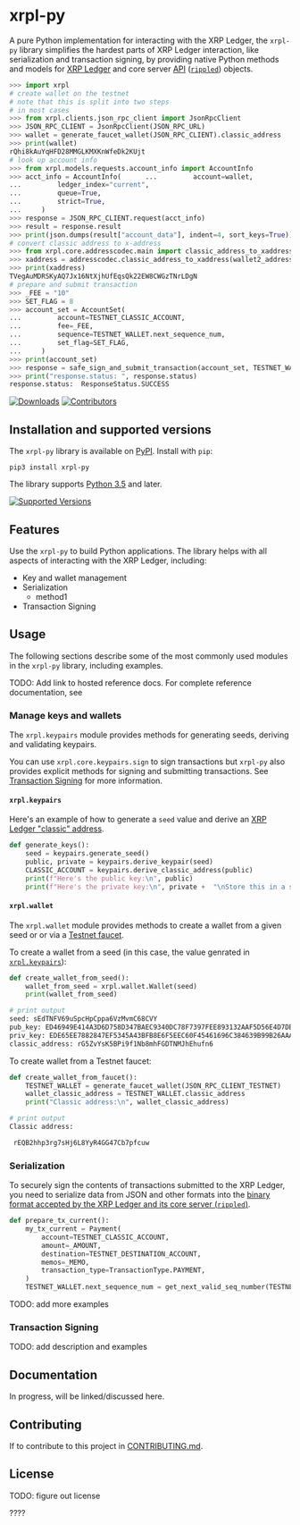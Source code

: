 # xrpl-py

A pure Python implementation for interacting with the XRP Ledger, the `xrpl-py` library simplifies the hardest parts of XRP Ledger interaction, like serialization and transaction signing, by providing native Python methods and models for [XRP Ledger](https://xrpl.org/ledger-data-formats.html) and core server [API](https://xrpl.org/api-conventions.html) ([`rippled`](https://github.com/ripple/rippled)) objects.



```py
>>> import xrpl
# create wallet on the testnet
# note that this is split into two steps
# in most cases
>>> from xrpl.clients.json_rpc_client import JsonRpcClient
>>> JSON_RPC_CLIENT = JsonRpcClient(JSON_RPC_URL)
>>> wallet = generate_faucet_wallet(JSON_RPC_CLIENT).classic_address
>>> print(wallet)
rQhi8kAuYqHFD28MMGLKMXKnWfeDk2KUjt
# look up account info
>>> from xrpl.models.requests.account_info import AccountInfo
>>> acct_info = AccountInfo(      ...         account=wallet,
...         ledger_index="current",
...         queue=True,
...         strict=True,
...     )
>>> response = JSON_RPC_CLIENT.request(acct_info)
>>> result = response.result
>>> print(json.dumps(result["account_data"], indent=4, sort_keys=True))
# convert classic address to x-address
>>> from xrpl.core.addresscodec.main import classic_address_to_xaddress
>>> xaddress = addresscodec.classic_address_to_xaddress(wallet2_address, True, True)
>>> print(xaddress)
TVegAuMDRSKyAQ7Jx16NtXjhUfEqsQk22EW8CWGzTNrLDgN
# prepare and submit transaction
>>> _FEE = "10"
>>> SET_FLAG = 8
>>> account_set = AccountSet(
...         account=TESTNET_CLASSIC_ACCOUNT,
...         fee=_FEE,
...         sequence=TESTNET_WALLET.next_sequence_num,
...         set_flag=SET_FLAG,
...     )
>>> print(account_set)
>>> response = safe_sign_and_submit_transaction(account_set, TESTNET_WALLET, JSON_RPC_CLIENT_TESTNET)
>>> print("response.status: ", response.status)
response.status:  ResponseStatus.SUCCESS
```


[![Downloads](https://pepy.tech/badge/xrpl-py/month)](https://pepy.tech/project/xrpl-py/month)
[![Contributors](https://img.shields.io/github/contributors/xpring-eng/xrpl-py.svg)](https://github.com/xpring-eng/xrpl-py/graphs/contributors)


## Installation and supported versions

The `xrpl-py` library is available on [PyPI](https://pypi.org/). Install with `pip`:


```
pip3 install xrpl-py
```

The library supports [Python 3.5](https://www.python.org/downloads/) and later.

[![Supported Versions](https://img.shields.io/pypi/pyversions/xrpl-py.svg)](https://pypi.org/project/xrpl-py)


## Features

Use the `xrpl-py` to build Python applications. The library helps with all aspects of interacting with the XRP Ledger, including:

* Key and wallet management
* Serialization
  * method1
* Transaction Signing


## Usage

The following sections describe some of the most commonly used modules in the `xrpl-py` library, including examples.

TODO: Add link to hosted reference docs.
For complete reference documentation, see []()

### Manage keys and wallets

The `xrpl.keypairs` module provides methods for generating seeds, deriving and validating keypairs.

You can use `xrpl.core.keypairs.sign` to sign transactions but `xrpl-py` also provides explicit methods for signing and submitting transactions. See [Transaction Signing](#transaction-signing) for more information.

#### `xrpl.keypairs`


Here's an example of how to generate a `seed` value and derive an [XRP Ledger "classic" address](https://xrpl.org/cryptographic-keys.html#account-id-and-address).


```py
def generate_keys():
    seed = keypairs.generate_seed()
    public, private = keypairs.derive_keypair(seed)
    CLASSIC_ACCOUNT = keypairs.derive_classic_address(public)
    print(f"Here's the public key:\n", public)
    print(f"Here's the private key:\n", private +  "\nStore this in a secure place.")
```



#### `xrpl.wallet`

The `xrpl.wallet` module provides methods to create a wallet from a given seed or or via a [Testnet faucet](https://xrpl.org/xrp-testnet-faucet.html).

To create a wallet from a seed (in this case, the value genrated in [`xrpl.keypairs`](#xrpl-keypairs)):

```py
def create_wallet_from_seed():
    wallet_from_seed = xrpl.wallet.Wallet(seed)
    print(wallet_from_seed)

# print output
seed: sEdTNFV69uSpcHpCppa6VzMvmC68CVY
pub_key: ED46949E414A3D6D758D347BAEC9340DC78F7397FEE893132AAF5D56E4D7DE77B0
priv_key: EDE65EE7882847EF5345A43BFB8E6F5EEC60F45461696C384639B99B26AAA7A5CD
classic_address: rG5ZvYsK5BPi9f1Nb8mhFGDTNMJhEhufn6
```

To create wallet from a Testnet faucet:

```py
def create_wallet_from_faucet():
    TESTNET_WALLET = generate_faucet_wallet(JSON_RPC_CLIENT_TESTNET)
    wallet_classic_address = TESTNET_WALLET.classic_address
    print("Classic address:\n", wallet_classic_address)

# print output
Classic address:

 rEQB2hhp3rg7sHj6L8YyR4GG47Cb7pfcuw
```

### Serialization

To securely sign the contents of transactions submitted to the XRP Ledger, you need to serialize data from JSON and other formats into the [binary format accepted by the XRP Ledger and its core server (`rippled`)](https://xrpl.org/serialization.html#serialization-format).


```py
def prepare_tx_current():
    my_tx_current = Payment(
        account=TESTNET_CLASSIC_ACCOUNT,
        amount=_AMOUNT,
        destination=TESTNET_DESTINATION_ACCOUNT,
        memos=_MEMO,
        transaction_type=TransactionType.PAYMENT,
    )
    TESTNET_WALLET.next_sequence_num = get_next_valid_seq_number(TESTNET_CLASSIC_ACCOUNT, JSON_RPC_CLIENT_TESTNET)
```

TODO: add more examples


### Transaction Signing

TODO: add description and examples


## Documentation

In progress, will be linked/discussed here.

## Contributing

If to contribute to this project in [CONTRIBUTING.md].

[CONTRIBUTING.md]: CONTRIBUTING.md

## License

TODO: figure out license

????
